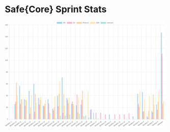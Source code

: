 # Safe{Core} Sprint Stats
<img src="./total_complexity/2025-02-01.png" width="600" title="Total Complexity">


